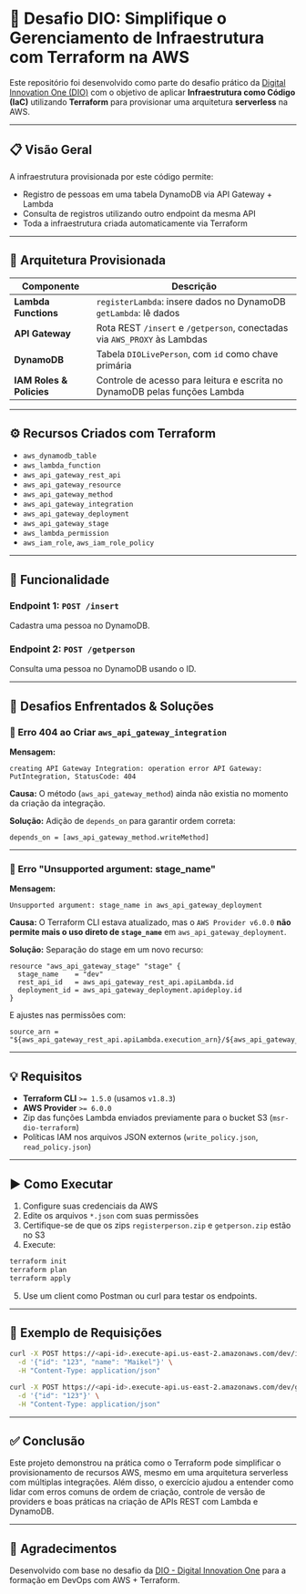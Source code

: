 # 🚀 Desafio DIO: Simplifique o Gerenciamento de Infraestrutura com Terraform na AWS

Este repositório foi desenvolvido como parte do desafio prático da [Digital Innovation One (DIO)](https://www.dio.me/) com o objetivo de aplicar **Infraestrutura como Código (IaC)** utilizando **Terraform** para provisionar uma arquitetura **serverless** na AWS.

---

## 📋 Visão Geral

A infraestrutura provisionada por este código permite:

- Registro de pessoas em uma tabela DynamoDB via API Gateway + Lambda
- Consulta de registros utilizando outro endpoint da mesma API
- Toda a infraestrutura criada automaticamente via Terraform

---

## 🧱 Arquitetura Provisionada

| Componente         | Descrição                                                                 |
|--------------------|---------------------------------------------------------------------------|
| **Lambda Functions** | `registerLambda`: insere dados no DynamoDB<br>`getLambda`: lê dados     |
| **API Gateway**      | Rota REST `/insert` e `/getperson`, conectadas via `AWS_PROXY` às Lambdas |
| **DynamoDB**         | Tabela `DIOLivePerson`, com `id` como chave primária                     |
| **IAM Roles & Policies** | Controle de acesso para leitura e escrita no DynamoDB pelas funções Lambda |

---

## ⚙️ Recursos Criados com Terraform

- `aws_dynamodb_table`
- `aws_lambda_function`
- `aws_api_gateway_rest_api`
- `aws_api_gateway_resource`
- `aws_api_gateway_method`
- `aws_api_gateway_integration`
- `aws_api_gateway_deployment`
- `aws_api_gateway_stage`
- `aws_lambda_permission`
- `aws_iam_role`, `aws_iam_role_policy`

---

## 🧪 Funcionalidade

### Endpoint 1: `POST /insert`
Cadastra uma pessoa no DynamoDB.

### Endpoint 2: `POST /getperson`
Consulta uma pessoa no DynamoDB usando o ID.

---

## 🚧 Desafios Enfrentados & Soluções

### 🔴 Erro 404 ao Criar `aws_api_gateway_integration`
**Mensagem:**
```
creating API Gateway Integration: operation error API Gateway: PutIntegration, StatusCode: 404
```

**Causa:**
O método (`aws_api_gateway_method`) ainda não existia no momento da criação da integração.

**Solução:**
Adição de `depends_on` para garantir ordem correta:

```hcl
depends_on = [aws_api_gateway_method.writeMethod]
```

---

### 🔴 Erro "Unsupported argument: stage_name"
**Mensagem:**
```
Unsupported argument: stage_name in aws_api_gateway_deployment
```

**Causa:**
O Terraform CLI estava atualizado, mas o `AWS Provider v6.0.0` **não permite mais o uso direto de `stage_name`** em `aws_api_gateway_deployment`.

**Solução:**
Separação do stage em um novo recurso:

```hcl
resource "aws_api_gateway_stage" "stage" {
  stage_name    = "dev"
  rest_api_id   = aws_api_gateway_rest_api.apiLambda.id
  deployment_id = aws_api_gateway_deployment.apideploy.id
}
```

E ajustes nas permissões com:

```hcl
source_arn = "${aws_api_gateway_rest_api.apiLambda.execution_arn}/${aws_api_gateway_stage.stage.stage_name}/POST/insert"
```

---

## 💡 Requisitos

- **Terraform CLI** `>= 1.5.0` (usamos `v1.8.3`)
- **AWS Provider** `>= 6.0.0`
- Zip das funções Lambda enviados previamente para o bucket S3 (`msr-dio-terraform`)
- Políticas IAM nos arquivos JSON externos (`write_policy.json`, `read_policy.json`)

---

## ▶️ Como Executar

1. Configure suas credenciais da AWS
2. Edite os arquivos `*.json` com suas permissões
3. Certifique-se de que os zips `registerperson.zip` e `getperson.zip` estão no S3
4. Execute:

```bash
terraform init
terraform plan
terraform apply
```

5. Use um client como Postman ou curl para testar os endpoints.

---

## 📎 Exemplo de Requisições

```bash
curl -X POST https://<api-id>.execute-api.us-east-2.amazonaws.com/dev/insert \
  -d '{"id": "123", "name": "Maikel"}' \
  -H "Content-Type: application/json"

curl -X POST https://<api-id>.execute-api.us-east-2.amazonaws.com/dev/getperson \
  -d '{"id": "123"}' \
  -H "Content-Type: application/json"
```

---

## ✅ Conclusão

Este projeto demonstrou na prática como o Terraform pode simplificar o provisionamento de recursos AWS, mesmo em uma arquitetura serverless com múltiplas integrações. Além disso, o exercício ajudou a entender como lidar com erros comuns de ordem de criação, controle de versão de providers e boas práticas na criação de APIs REST com Lambda e DynamoDB.

---

## 🙌 Agradecimentos

Desenvolvido com base no desafio da [DIO - Digital Innovation One](https://www.dio.me/) para a formação em DevOps com AWS + Terraform.